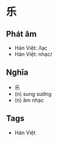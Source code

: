 # 乐

## Phát âm
* Hán Việt: /lạc
* Hán Việt: nhạc/

## Nghĩa
* 乐
* (n) sung sướng
* (n) âm nhạc

## Tags
* Hán Việt

<script>window.HANZI_FIELD='乐';</script>